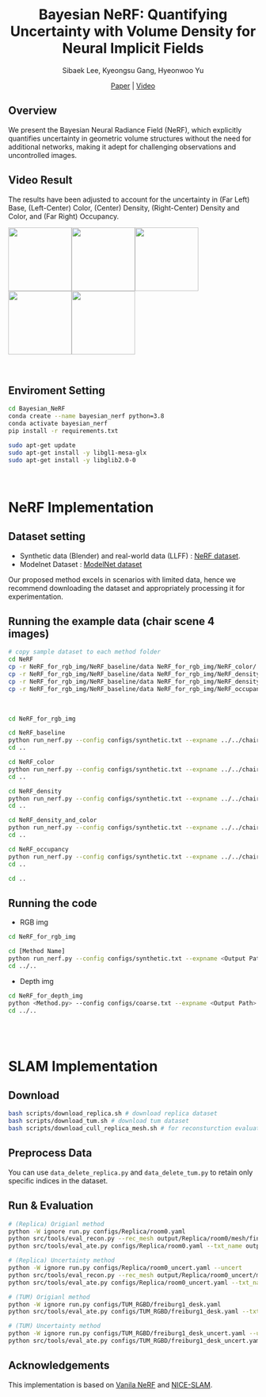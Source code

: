 <div align=center>
  
# Bayesian NeRF: Quantifying Uncertainty with Volume Density for Neural Implicit Fields

Sibaek Lee, Kyeongsu Gang, Hyeonwoo Yu

[Paper](https://arxiv.org/abs/2404.06727) | [Video](https://youtu.be/wp5jW4S_jqo)

</div>

## Overview
We present the Bayesian Neural Radiance Field (NeRF), which explicitly quantifies uncertainty in geometric volume structures without the need for additional networks, making it adept for challenging observations and uncontrolled images. 

## Video Result
The results have been adjusted to account for the uncertainty in (Far Left) Base, (Left-Center) Color, (Center) Density, (Right-Center) Density and Color, and (Far Right) Occupancy.

<img src="figs/4_ori.gif" width="128" height="128"/><img src="figs/4_col.gif" width="128" height="128"/><img src="figs/4_den.gif" width="128" height="128"/><img src="figs/4_dencol.gif" width="128" height="128"/><img src="figs/4_occu.gif" width="128" height="128"/>



<br/> 

## Enviroment Setting
```bash
cd Bayesian_NeRF
conda create --name bayesian_nerf python=3.8
conda activate bayesian_nerf
pip install -r requirements.txt
```

```bash
sudo apt-get update
sudo apt-get install -y libgl1-mesa-glx
sudo apt-get install -y libglib2.0-0
```
<br/> 


# NeRF Implementation



## Dataset setting
- Synthetic data (Blender) and real-world data (LLFF) : [NeRF dataset](https://drive.google.com/drive/folders/128yBriW1IG_3NJ5Rp7APSTZsJqdJdfc1).
- Modelnet Dataset : [ModelNet dataset](https://modelnet.cs.princeton.edu/)


Our proposed method excels in scenarios with limited data, hence we recommend downloading the dataset and appropriately processing it for experimentation.


## Running the example data (chair scene 4 images)
```bash
# copy sample dataset to each method folder
cd NeRF
cp -r NeRF_for_rgb_img/NeRF_baseline/data NeRF_for_rgb_img/NeRF_color/
cp -r NeRF_for_rgb_img/NeRF_baseline/data NeRF_for_rgb_img/NeRF_density/
cp -r NeRF_for_rgb_img/NeRF_baseline/data NeRF_for_rgb_img/NeRF_density_and_color/
cp -r NeRF_for_rgb_img/NeRF_baseline/data NeRF_for_rgb_img/NeRF_occupancy/
```

<br>

```bash
cd NeRF_for_rgb_img

cd NeRF_baseline
python run_nerf.py --config configs/synthetic.txt --expname ../../chair/4_baseline --datadir ./data/nerf_synthetic/chair_4
cd ..

cd NeRF_color
python run_nerf.py --config configs/synthetic.txt --expname ../../chair/4_color --datadir ./data/nerf_synthetic/chair_4
cd ..

cd NeRF_density
python run_nerf.py --config configs/synthetic.txt --expname ../../chair/4_density --datadir ./data/nerf_synthetic/chair_4
cd ..

cd NeRF_density_and_color
python run_nerf.py --config configs/synthetic.txt --expname ../../chair/4_den_col --datadir ./data/nerf_synthetic/chair_4
cd ..

cd NeRF_occupancy
python run_nerf.py --config configs/synthetic.txt --expname ../../chair/4_occupancy --datadir ./data/nerf_synthetic/chair_4
cd ..

cd ..

```


## Running the code

- RGB img
```bash
cd NeRF_for_rgb_img

cd [Method Name]
python run_nerf.py --config configs/synthetic.txt --expname <Output Path> --datadir <Dataset Path>
cd ../..
```


- Depth img
```bash
cd NeRF_for_depth_img
python <Method.py> --config configs/coarse.txt --expname <Output Path> --datadir <Dataset Path>
cd ../..
```

 <br/>  <br/> 


# SLAM Implementation 


## Download
```bash
bash scripts/download_replica.sh # download replica dataset
bash scripts/download_tum.sh # download tum dataset
bash scripts/download_cull_replica_mesh.sh # for reconsturction evaluation
```

## Preprocess Data
You can use `data_delete_replica.py` and `data_delete_tum.py` to retain only specific indices in the dataset.

## Run & Evaluation
```bash
# (Replica) Origianl method
python -W ignore run.py configs/Replica/room0.yaml
python src/tools/eval_recon.py --rec_mesh output/Replica/room0/mesh/final_mesh_eval_rec.ply --gt_mesh cull_replica_mesh/room0.ply -2d -3d -txt_name output/Replica/room0/result.txt
python src/tools/eval_ate.py configs/Replica/room0.yaml --txt_name output/Replica/room0/result.txt

# (Replica) Uncertainty method
python -W ignore run.py configs/Replica/room0_uncert.yaml --uncert
python src/tools/eval_recon.py --rec_mesh output/Replica/room0_uncert/mesh/final_mesh_eval_rec.ply --gt_mesh cull_replica_mesh/room0.ply -2d -3d -txt_name output/Replica/room0_uncert/result.txt
python src/tools/eval_ate.py configs/Replica/room0_uncert.yaml --txt_name output/Replica/room0_uncert/result.txt
```

```bash
# (TUM) Origianl method
python -W ignore run.py configs/TUM_RGBD/freiburg1_desk.yaml
python src/tools/eval_ate.py configs/TUM_RGBD/freiburg1_desk.yaml --txt_name output/TUM_RGBD/freiburg1_desk/result.txt

# (TUM) Uncertainty method
python -W ignore run.py configs/TUM_RGBD/freiburg1_desk_uncert.yaml --uncert
python src/tools/eval_ate.py configs/TUM_RGBD/freiburg1_desk_uncert.yaml --txt_name output/TUM_RGBD/freiburg1_desk_uncert/result.txt
```




## Acknowledgements
This implementation is based on [Vanila NeRF](https://github.com/bmild/nerf) and [NICE-SLAM](https://github.com/cvg/nice-slam/tree/master).
